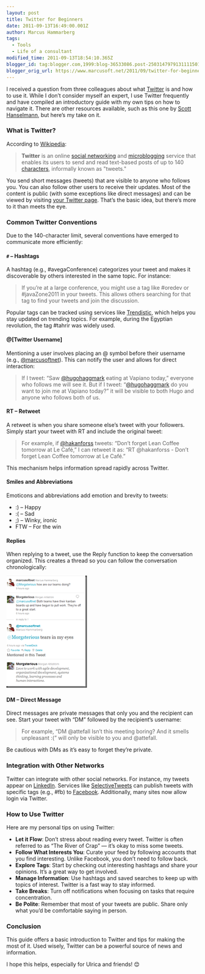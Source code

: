 ```yaml
---
layout: post
title: Twitter for Beginners
date: 2011-09-13T16:49:00.001Z
author: Marcus Hammarberg
tags:
  - Tools
  - Life of a consultant
modified_time: 2011-09-13T18:54:10.365Z
blogger_id: tag:blogger.com,1999:blog-36533086.post-2503147979131111501
blogger_orig_url: https://www.marcusoft.net/2011/09/twitter-for-beginners.html
---
```


I received a question from three colleagues about what [Twitter](http://twitter.com) is and how to use it. While I don’t consider myself an expert, I use Twitter frequently and have compiled an introductory guide with my own tips on how to navigate it. There are other resources available, such as this one by [Scott Hanselmann](http://www.hanselman.com/blog/HowToTwitterFirstStepsAndATwitterGlossary.aspx), but here’s my take on it.

### What is Twitter?

According to [Wikipedia](http://en.wikipedia.org/wiki/Twitter):

> **Twitter** is an online [social networking](http://en.wikipedia.org/wiki/Social_network_service) and [microblogging](http://en.wikipedia.org/wiki/Microblogging) service that enables its users to send and read text-based posts of up to 140 [characters](http://en.wikipedia.org/wiki/Character_(computing)), informally known as "tweets."

You send short messages (tweets) that are visible to anyone who follows you. You can also follow other users to receive their updates. Most of the content is public (with some exceptions like direct messages) and can be viewed by visiting [your Twitter page](http://twitter.com/marcusoftnet). That’s the basic idea, but there’s more to it than meets the eye.

### Common Twitter Conventions

Due to the 140-character limit, several conventions have emerged to communicate more efficiently:

#### `#` – Hashtags

A hashtag (e.g., #avegaConference) categorizes your tweet and makes it discoverable by others interested in the same topic. For instance:

> If you’re at a large conference, you might use a tag like #oredev or #javaZone2011 in your tweets. This allows others searching for that tag to find your tweets and join the discussion.

Popular tags can be tracked using services like [Trendistic](http://trendistic.indextank.com/), which helps you stay updated on trending topics. For example, during the Egyptian revolution, the tag #tahrir was widely used.

#### @\[Twitter Username\]

Mentioning a user involves placing an @ symbol before their username (e.g., [@marcusoftnet](http://twitter.com/marcusoftnet)). This can notify the user and allows for direct interaction:

> If I tweet: “Saw [@hugohaggmark](http://twitter.com/hugohaggmark) eating at Vapiano today,” everyone who follows me will see it. But if I tweet: “[@hugohaggmark](http://twitter.com/hugohaggmark) do you want to join me at Vapiano today?” it will be visible to both Hugo and anyone who follows both of us.

#### RT – Retweet

A retweet is when you share someone else’s tweet with your followers. Simply start your tweet with RT and include the original tweet:

> For example, if [@hakanforss](http://twitter.com/#!/hakanforss) tweets: “Don’t forget Lean Coffee tomorrow at Le Café,” I can retweet it as: “RT @hakanforss - Don’t forget Lean Coffee tomorrow at Le Café.”

This mechanism helps information spread rapidly across Twitter.

#### Smiles and Abbreviations

Emoticons and abbreviations add emotion and brevity to tweets:

- :) – Happy
- :( – Sad
- ;) – Winky, ironic
- FTW – For the win

#### Replies

When replying to a tweet, use the Reply function to keep the conversation organized. This creates a thread so you can follow the conversation chronologically:

![Twitter Reply Chain](/img/twitter%25252520reply%25252520chain_thumb%2525255B4%2525255D.png)

#### DM – Direct Message

Direct messages are private messages that only you and the recipient can see. Start your tweet with “DM” followed by the recipient’s username:

> For example, “DM @attefall Isn’t this meeting boring? And it smells unpleasant :(” will only be visible to you and @attefall.

Be cautious with DMs as it’s easy to forget they’re private.

### Integration with Other Networks

Twitter can integrate with other social networks. For instance, my tweets appear on [LinkedIn](http://www.linkedin.com). Services like [SelectiveTweets](http://www.facebook.com/selectivetwitter) can publish tweets with specific tags (e.g., #fb) to [Facebook](http://www.facebook.com/). Additionally, many sites now allow login via Twitter.

### How to Use Twitter

Here are my personal tips on using Twitter:

- **Let it Flow**: Don’t stress about reading every tweet. Twitter is often referred to as “The River of Crap” — it’s okay to miss some tweets.
- **Follow What Interests You**: Curate your feed by following accounts that you find interesting. Unlike Facebook, you don’t need to follow back.
- **Explore Tags**: Start by checking out interesting hashtags and share your opinions. It’s a great way to get involved.
- **Manage Information**: Use hashtags and saved searches to keep up with topics of interest. Twitter is a fast way to stay informed.
- **Take Breaks**: Turn off notifications when focusing on tasks that require concentration.
- **Be Polite**: Remember that most of your tweets are public. Share only what you’d be comfortable saying in person.

### Conclusion

This guide offers a basic introduction to Twitter and tips for making the most of it. Used wisely, Twitter can be a powerful source of news and information.

I hope this helps, especially for Ulrica and friends! 😊
